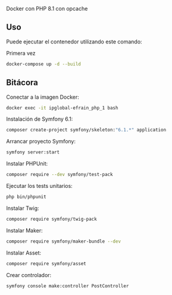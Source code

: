 Docker con PHP 8.1 con opcache

## Uso

Puede ejecutar el contenedor utilizando este comando:

Primera vez
```bash
docker-compose up -d --build
```



## Bitácora

Conectar a la imagen Docker:

```bash
docker exec -it ipglobal-efrain_php_1 bash
```

Instalación de Symfony 6.1:

```bash
composer create-project symfony/skeleton:"6.1.*" application
```
Arrancar proyecto Symfony:

```bash
symfony server:start
```

Instalar PHPUnit:

```bash
composer require --dev symfony/test-pack
```

Ejecutar los tests unitarios:

```bash
php bin/phpunit
```

Instalar Twig:

```bash
composer require symfony/twig-pack
```

Instalar Maker:

```bash
composer require symfony/maker-bundle --dev
```

Instalar Asset:

```bash
composer require symfony/asset
```

Crear controlador:

```bash
symfony console make:controller PostController
```